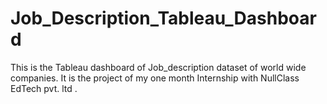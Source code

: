 # Job_Description_Tableau_Dashboard
This is the Tableau dashboard of Job_description dataset of world wide companies. It is the project of my one month Internship with NullClass EdTech pvt. ltd .
